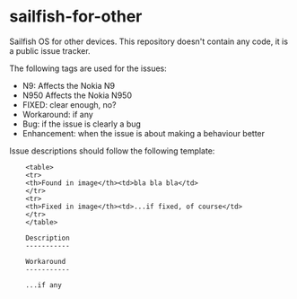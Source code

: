 sailfish-for-other
==================

Sailfish OS for other devices. This repository doesn't contain any code, it is a public issue tracker.

The following tags are used for the issues:
* N9: Affects the Nokia N9
* N950 Affects the Nokia N950
* FIXED: clear enough, no?
* Workaround: if any
* Bug: if the issue is clearly a bug
* Enhancement: when the issue is about making a behaviour better

Issue descriptions should follow the following template:

        <table>
        <tr>
        <th>Found in image</th><td>bla bla bla</td>
        </tr>
        <tr>
        <th>Fixed in image</th><td>...if fixed, of course</td>
        </tr>
        </table>

        Description
        -----------
        
        Workaround
        -----------
        
        ...if any

